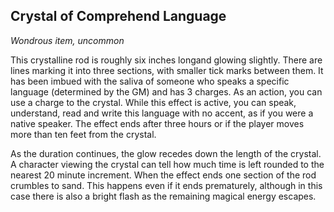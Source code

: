 ## Crystal of Comprehend Language
*Wondrous item, uncommon*

This crystalline rod is roughly six inches longand glowing slightly. There are lines marking it into three sections, with smaller tick marks between them. It has been imbued with the saliva of someone who speaks a specific language (determined by the GM) and has 3 charges. As an action, you can use a charge to the crystal. While this effect is active, you can speak, understand, read and write this language with no accent, as if you were a native speaker. The effect ends after three hours or if the player moves more than ten feet from the crystal.

As the duration continues, the glow recedes down the length of the crystal. A character viewing the crystal can tell how much time is left rounded to the nearest 20 minute increment. When the effect ends one section of the rod crumbles to sand. This happens even if it ends prematurely, although in this case there is also a bright flash as the remaining magical energy escapes.
